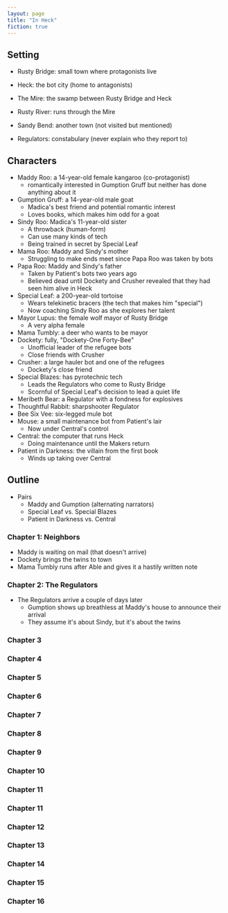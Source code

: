 ```yaml
---
layout: page
title: "In Heck"
fiction: true
---
```


## Setting

- Rusty Bridge: small town where protagonists live
- Heck: the bot city (home to antagonists)
- The Mire: the swamp between Rusty Bridge and Heck
- Rusty River: runs through the Mire
- Sandy Bend: another town (not visited but mentioned)

- Regulators: constabulary (never explain who they report to)

## Characters

- Maddy Roo: a 14-year-old female kangaroo (co-protagonist)
  - romantically interested in Gumption Gruff but neither has done anything about it
- Gumption Gruff: a 14-year-old male goat
  - Madica's best friend and potential romantic interest
  - Loves books, which makes him odd for a goat
- Sindy Roo: Madica's 11-year-old sister
  - A throwback (human-form)
  - Can use many kinds of tech
  - Being trained in secret by Special Leaf
- Mama Roo: Maddy and Sindy's mother
  - Struggling to make ends meet since Papa Roo was taken by bots
- Papa Roo: Maddy and Sindy's father
  - Taken by Patient's bots two years ago
  - Believed dead until Dockety and Crusher revealed that they had seen him alive in Heck
- Special Leaf: a 200-year-old tortoise
  - Wears telekinetic bracers (the tech that makes him "special")
  - Now coaching Sindy Roo as she explores her talent
- Mayor Lupus: the female wolf mayor of Rusty Bridge
  - A very alpha female
- Mama Tumbly: a deer who wants to be mayor
- Dockety: fully, "Dockety-One Forty-Bee"
  - Unofficial leader of the refugee bots
  - Close friends with Crusher
- Crusher: a large hauler bot and one of the refugees
  - Dockety's close friend
- Special Blazes: has pyrotechnic tech
  - Leads the Regulators who come to Rusty Bridge
  - Scornful of Special Leaf's decision to lead a quiet life
- Meribeth Bear: a Regulator with a fondness for explosives
- Thoughtful Rabbit: sharpshooter Regulator
- Bee Six Vee: six-legged mule bot
- Mouse: a small maintenance bot from Patient's lair
  - Now under Central's control
- Central: the computer that runs Heck
  - Doing maintenance until the Makers return
- Patient in Darkness: the villain from the first book
  - Winds up taking over Central

## Outline

- Pairs
  - Maddy and Gumption (alternating narrators)
  - Special Leaf vs. Special Blazes
  - Patient in Darkness vs. Central

### Chapter 1: Neighbors

- Maddy is waiting on mail (that doesn't arrive)
- Dockety brings the twins to town
- Mama Tumbly runs after Able and gives it a hastily written note

### Chapter 2: The Regulators

- The Regulators arrive a couple of days later
  - Gumption shows up breathless at Maddy's house to announce their arrival
  - They assume it's about Sindy, but it's about the twins

### Chapter 3

### Chapter 4

### Chapter 5

### Chapter 6

### Chapter 7

### Chapter 8

### Chapter 9

### Chapter 10

### Chapter 11

### Chapter 11

### Chapter 12

### Chapter 13

### Chapter 14

### Chapter 15

### Chapter 16
